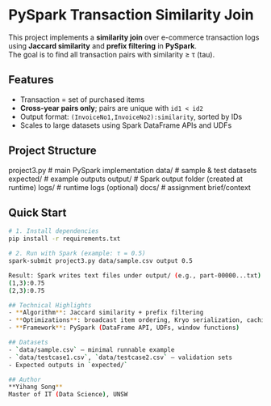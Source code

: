 # PySpark Transaction Similarity Join

This project implements a **similarity join** over e-commerce transaction logs using **Jaccard similarity** and **prefix filtering** in **PySpark**.  
The goal is to find all transaction pairs with similarity ≥ τ (tau).

## Features
- Transaction = set of purchased items
- **Cross-year pairs only**; pairs are unique with `id1 < id2`
- Output format: `(InvoiceNo1,InvoiceNo2):similarity`, sorted by IDs
- Scales to large datasets using Spark DataFrame APIs and UDFs

## Project Structure
project3.py # main PySpark implementation
data/ # sample & test datasets
expected/ # example outputs
output/ # Spark output folder (created at runtime)
logs/ # runtime logs (optional)
docs/ # assignment brief/context

## Quick Start
```bash
# 1. Install dependencies
pip install -r requirements.txt

# 2. Run with Spark (example: τ = 0.5)
spark-submit project3.py data/sample.csv output 0.5

Result: Spark writes text files under output/ (e.g., part-00000...txt) with lines like:
(1,3):0.75
(2,3):0.75

## Technical Highlights
- **Algorithm**: Jaccard similarity + prefix filtering
- **Optimizations**: broadcast item ordering, Kryo serialization, caching, partitioning
- **Framework**: PySpark (DataFrame API, UDFs, window functions)

## Datasets
- `data/sample.csv` – minimal runnable example
- `data/testcase1.csv`, `data/testcase2.csv` – validation sets
- Expected outputs in `expected/`

## Author
**Yihang Song**  
Master of IT (Data Science), UNSW
